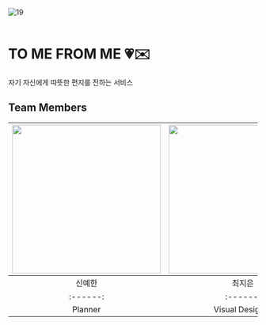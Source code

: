 ![19](https://github.com/user-attachments/assets/d99e8ea0-4982-4355-8246-90ad51d87deb)
<br/>
<br/>

# TO ME FROM ME 💗✉️
자기 자신에게 따뜻한 편지를 전하는 서비스
<br/>


## Team Members
| <img src="https://github.com/user-attachments/assets/10279ddd-528e-41a1-a32f-4eff67b8fe77" width=300px> | <img src="https://github.com/user-attachments/assets/042e1c36-4273-4583-9596-dfad699737c8" width=300px>  | <img src="https://github.com/user-attachments/assets/7e6a4bd0-dc91-41b5-a383-9489f29e291d" width=300px>  |  <img src="https://github.com/user-attachments/assets/22758ff1-f049-43cf-b4db-2d5ea16739ee" width=300px>
|:------:|:------:|:------:|:------:|
| 신예한 | 최지은 | 하은서 | 최나영 |
|:------:|:------:|:------:|:------:|
| Planner | Visual Designer | Front-end | Back-end |
